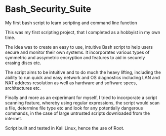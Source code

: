 # Bash_Security_Suite
My first bash script to learn scripting and command line function

This was my first scripting project, that I completed as a hobbyist in my own time.

The idea was to create an easy to use, intuitive Bash script to help users secure and monitor their own systems.
It incorporates various types of symmetric and assymetric encryption and features to aid in securely erasing discs etc.

The script aims to be intuitive and to do much the heavy lifting, including the ability to run quick and easy network 
and OS diagnostics including LAN and NAT address resolution as well as hardware and software specs, architectures
etc.

Finally and more as an experimant for myself, I tried to incorporate a script scanning feature, whereby using 
regular expressions, the script would scan a file, determine file type etc and look for any potentially dangerous
commands, in the case of large untrusted scripts downloaded from the internet.

Script built and tested in Kali Linux, hence the use of Root.
